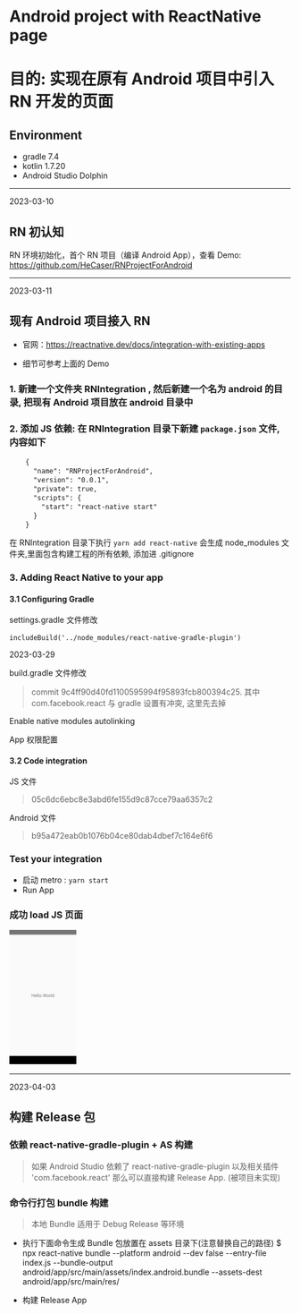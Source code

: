 # Android project with ReactNative page

# 目的: 实现在原有 Android 项目中引入 RN 开发的页面

## Environment
- gradle 7.4
- kotlin 1.7.20
- Android Studio Dolphin

---
2023-03-10
## RN 初认知
RN 环境初始化，首个 RN 项目（编译 Android App），查看 Demo: https://github.com/HeCaser/RNProjectForAndroid

---
2023-03-11
## 现有 Android 项目接入 RN

- 官网：https://reactnative.dev/docs/integration-with-existing-apps

- 细节可参考上面的 Demo


### 1. 新建一个文件夹 RNIntegration , 然后新建一个名为 android 的目录, 把现有 Android 项目放在 android 目录中

### 2. 添加 JS 依赖: 在 RNIntegration 目录下新建 `package.json` 文件, 内容如下

```
    {
      "name": "RNProjectForAndroid",
      "version": "0.0.1",
      "private": true,
      "scripts": {
        "start": "react-native start"
      }
    }
```

 在 RNIntegration 目录下执行 `yarn add react-native` 会生成 node_modules 文件夹,里面包含构建工程的所有依赖, 添加进 .gitignore


### 3. Adding React Native to your app

#### 3.1 Configuring Gradle

 settings.gradle 文件修改

```
includeBuild('../node_modules/react-native-gradle-plugin')
```


2023-03-29

build.gradle 文件修改
> commit 9c4ff90d40fd1100595994f95893fcb800394c25. 其中 com.facebook.react 与 gradle 设置有冲突, 这里先去掉

Enable native modules autolinking

App 权限配置

#### 3.2 Code integration

JS 文件
>05c6dc6ebc8e3abd6fe155d9c87cce79aa6357c2

Android 文件
> b95a472eab0b1076b04ce80dab4dbef7c164e6f6


### Test your integration

- 启动 metro : `yarn start`
- Run App

### 成功 load JS 页面

<img  width='120' src='01loadjs.png'>


---
2023-04-03
## 构建 Release 包

### 依赖 react-native-gradle-plugin  + AS  构建
> 如果 Android Studio 依赖了 react-native-gradle-plugin 以及相关插件 'com.facebook.react' 那么可以直接构建 Release App. (被项目未实现)

### 命令行打包 bundle 构建
> 本地 Bundle 适用于 Debug Release 等环境

- 执行下面命令生成 Bundle 包放置在 assets 目录下(注意替换自己的路径)
$ npx react-native bundle --platform android --dev false --entry-file index.js --bundle-output android/app/src/main/assets/index.android.bundle --assets-dest android/app/src/main/res/

- 构建 Release App 

